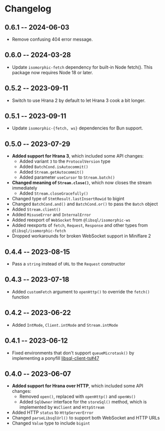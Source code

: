 # Changelog

## 0.6.1 -- 2024-06-03

- Remove confusing 404 error message.

## 0.6.0 -- 2024-03-28

- Update `isomorphic-fetch` dependency for built-in Node fetch(). This package now requires Node 18 or later.

## 0.5.2 -- 2023-09-11

- Switch to use Hrana 2 by default to let Hrana 3 cook a bit longer.

## 0.5.1 -- 2023-09-11

- Update `isomorphic-{fetch, ws}` dependencies for Bun support.

## 0.5.0 -- 2023-07-29

- **Added support for Hrana 3**, which included some API changes:
    - Added variant `3` to the `ProtocolVersion` type
    - Added `BatchCond.isAutocommit()`
    - Added `Stream.getAutocommit()`
    - Added parameter `useCursor` to `Stream.batch()`
- **Changed meaning of `Stream.close()`**, which now closes the stream immediately
    - Added `Stream.closeGracefully()`
- Changed type of `StmtResult.lastInsertRowid` to bigint
- Changed `BatchCond.and()` and `BatchCond.or()` to pass the `Batch` object
- Added `Stream.client()`
- Added `MisuseError` and `InternalError`
- Added reexport of `WebSocket` from `@libsql/isomorphic-ws`
- Added reexports of `fetch`, `Request`, `Response` and other types from `@libsql/isomorphic-fetch`
- Dropped workarounds for broken WebSocket support in Miniflare 2

## 0.4.4 -- 2023-08-15

- Pass a `string` instead of `URL` to the `Request` constructor

## 0.4.3 -- 2023-07-18

- Added `customFetch` argument to `openHttp()` to override the `fetch()` function

## 0.4.2 -- 2023-06-22

- Added `IntMode`, `Client.intMode` and `Stream.intMode`

## 0.4.1 -- 2023-06-12

- Fixed environments that don't support `queueMicrotask()` by implementing a ponyfill [libsql-client-ts#47](https://github.com/libsql/libsql-client-ts/issues/47)

## 0.4.0 -- 2023-06-07

- **Added support for Hrana over HTTP**, which included some API changes:
    - Removed `open()`, replaced with `openHttp()` and `openWs()`
    - Added `SqlOwner` interface for the `storeSql()` method, which is implemented by `WsClient` and `HttpStream`
- Added HTTP `status` to `HttpServerError`
- Changed `parseLibsqlUrl()` to support both WebSocket and HTTP URLs
- Changed `Value` type to include `bigint`
